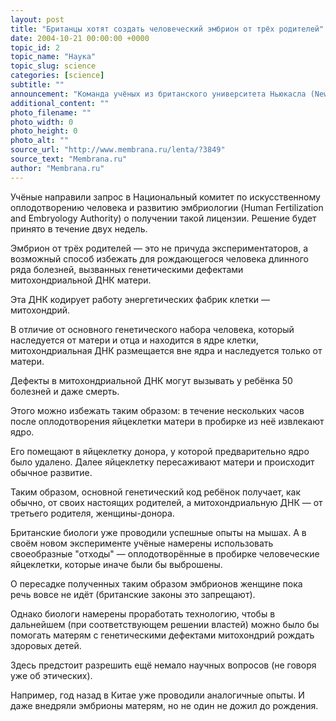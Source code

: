 ```yaml
---
layout: post
title: "Британцы хотят создать человеческий эмбрион от трёх родителей"
date: 2004-10-21 00:00:00 +0000
topic_id: 2
topic_name: "Наука"
topic_slug: science
categories: [science]
subtitle: ""
announcement: "Команда учёных из британского университета Ньюкасла (Newcastle University) во главе с Дугом Тёрнбаллом (Doug Turnbull) и Мэри Герберт (Mary Herbert) намерена создать человеческие эмбрионы, у которых будет трое родителей."
additional_content: ""
photo_filename: ""
photo_width: 0
photo_height: 0
photo_alt: ""
source_url: "http://www.membrana.ru/lenta/?3849"
source_text: "Membrana.ru"
author: "Membrana.ru"
---
```

Учёные направили запрос в Национальный комитет по искусственному оплодотворению человека и развитию эмбриологии (Human Fertilization and Embryology Authority) о получении такой лицензии. Решение будет принято в течение двух недель.

Эмбрион от трёх родителей — это не причуда экспериментаторов, а возможный способ избежать для рождающегося человека длинного ряда болезней, вызванных генетическими дефектами митохондриальной ДНК матери.

Эта ДНК кодирует работу энергетических фабрик клетки — митохондрий. 

В отличие от основного генетического набора человека, который наследуется от матери и отца и находится в ядре клетки, митохондриальная ДНК размещается вне ядра и наследуется только от матери.

Дефекты в митохондриальной ДНК могут вызывать у ребёнка 50 болезней и даже смерть.

Этого можно избежать таким образом: в течение нескольких часов после оплодотворения яйцеклетки матери в пробирке из неё извлекают ядро. 

Его помещают в яйцеклетку донора, у которой предварительно ядро было удалено. Далее яйцеклетку пересаживают матери и происходит обычное развитие.

Таким образом, основной генетический код ребёнок получает, как обычно, от своих настоящих родителей, а митохондриальную ДНК — от третьего родителя, женщины-донора.

Британские биологи уже проводили успешные опыты на мышах. А в своём новом эксперименте учёные намерены использовать своеобразные "отходы" — оплодотворённые в пробирке человеческие яйцеклетки, которые иначе были бы выброшены. 

О пересадке полученных таким образом эмбрионов женщине пока речь вовсе не идёт (британские законы это запрещают).

Однако биологи намерены проработать технологию, чтобы в дальнейшем (при соответствующем решении властей) можно было бы помогать матерям с генетическими дефектами митохондрий рождать здоровых детей.

Здесь предстоит разрешить ещё немало научных вопросов (не говоря уже об этических).

Например, год назад в Китае уже проводили аналогичные опыты. И даже внедряли эмбрионы матерям, но не один не дожил до рождения.
